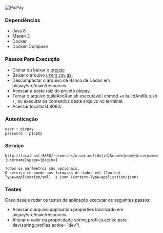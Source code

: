 ![PicPay](https://user-images.githubusercontent.com/1765696/26998603-711fcf30-4d5c-11e7-9281-0d9eb20337ad.png)

### Dependências

- Java 8
- Maven 3
- Docker
- Docker-Compose


### Passos Para Execução

- Clonar ou baixar o [projeto](https://github.com/brenopessoa/trabalhe-conosco-backend-dev.git)
- Baixar o arquivo [users.csv.gz](https://s3.amazonaws.com/careers-picpay/users.csv.gz).
- Descompactar o arquivo de Banco de Dados em picpay/src/main/resources.
- Acessar a pasta raiz do projeto picpay.
- Tornar o arquivo buildAndRun.sh executável( chmod +x buildAndRun.sh ) , ou executar os comandos deste arquivo no terminal.
- Acessar localhost:8080/.

### Autenticação

```
user : picpay
password : p1cp@y
```

### Serviço

```
http://localhost:8080/resources/usuarios?id={id}&nome={nome}&username={username}&page={pagina}

Todos os parâmetros são opcionais.
O serviço responde nos formatos de dados xml (Content-Type=application/xml)  e json (Content-Type=application/json)  
```

### Testes

Caso deseje rodar os testes da aplicação executar os seguintes passos:

- Acessar o arquivo application.properties localizado em picpay/src/main/resources.
- Alterar o valor da propriedade spring.profiles.active para dev(spring.profiles.active="dev").
